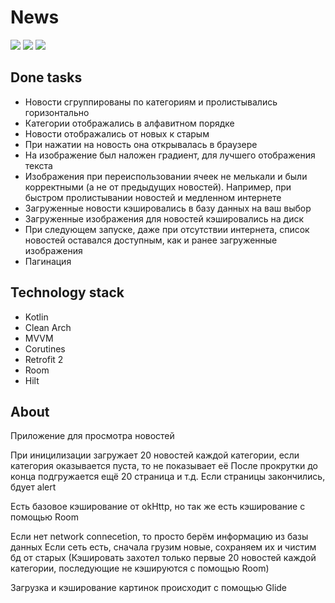 # News

![](https://media.giphy.com/media/N5mFxuN2pys17aJmDf/giphy.gif) ![](https://media.giphy.com/media/QIchSROjmQpszDVOZg/giphy.gif) ![](https://media.giphy.com/media/fSf035hmdnqn8fLTUd/giphy.gif)


## Done tasks
- Новости сгруппированы по категориям и пролистывались горизонтально
- Категории отображались в алфавитном порядке
- Новости отображались от новых к старым
- При нажатии на новость она открывалась в браузере
- На изображение был наложен градиент, для лучшего отображения текста
- Изображения при переиспользовании ячеек не мелькали и были корректными (а не
от предыдущих новостей). Например, при быстром пролистывании новостей и
медленном интернете
- Загруженные новости кэшировались в базу данных
на ваш выбор
- Загруженные изображения для новостей
кэшировались на диск
- При следующем запуске, даже при отсутствии
интернета, список новостей оставался доступным,
как и ранее загруженные изображения
- Пагинация

## Technology stack

- Kotlin
- Clean Arch
- MVVM
- Corutines
- Retrofit 2
- Room
- Hilt

## About

Приложение для просмотра новостей

При иницилизации загружает 20 новостей каждой категории, если категория оказывается пуста, то не показывает её
После прокрутки до конца подгружается ещё 20 страница и т.д.
Если страницы закончились, бдует alert

Есть базовое кэширование от okHttp, но так же есть кэширование с помощью Room

Если нет network connecetion, то просто берём информацию из базы данных
Если сеть есть, сначала грузим новые, сохраняем их и чистим бд от старых
(Кэшировать захотел только первые 20 новостей каждой категории, последующие не кэшируются с помощью Room)

Загрузка и кэширование картинок происходит с помощью Glide
